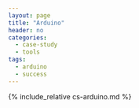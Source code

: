 ```yaml
---
layout: page
title: "Arduino"
header: no
categories:
  - case-study
  - tools
tags:
  - arduino
  - success
---
```


{% include_relative cs-arduino.md %}
